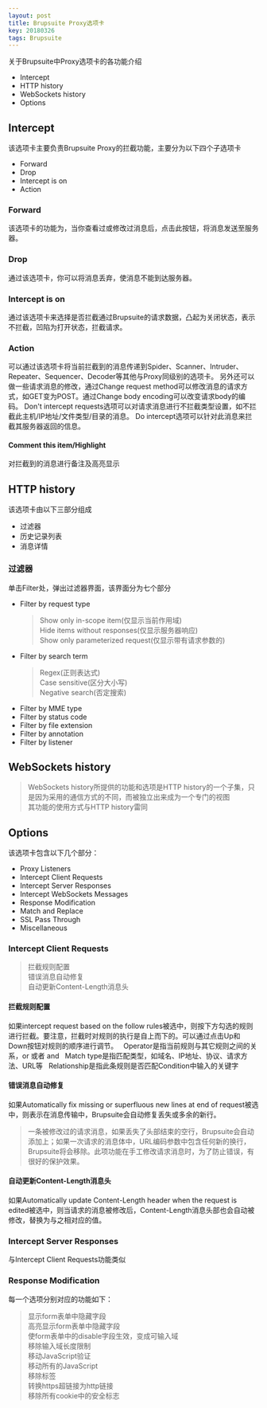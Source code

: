 ```yaml
---
layout: post
title: Brupsuite Proxy选项卡
key: 20180326
tags: Brupsuite
---
```


关于Brupsuite中Proxy选项卡的各功能介绍
- Intercept
- HTTP history
- WebSockets history
- Options

<!--more-->

## Intercept
该选项卡主要负责Brupsuite Proxy的拦截功能，主要分为以下四个子选项卡
- Forward
- Drop
- Intercept is on
- Action

### Forward
该选项卡的功能为，当你查看过或修改过消息后，点击此按钮，将消息发送至服务器。

### Drop
通过该选项卡，你可以将消息丢弃，使消息不能到达服务器。

### Intercept is on
通过该选项卡来选择是否拦截通过Brupsuite的请求数据，凸起为关闭状态，表示不拦截，凹陷为打开状态，拦截请求。

### Action
可以通过该选项卡将当前拦截到的消息传递到Spider、Scanner、Intruder、 Repeater、Sequencer、Decoder等其他与Proxy同级别的选项卡。
另外还可以做一些请求消息的修改，通过Change request method可以修改消息的请求方式，如GET变为POST。通过Change body encoding可以改变请求body的编码。
Don't intercept requests选项可以对请求消息进行不拦截类型设置，如不拦截此主机/IP地址/文件类型/目录的消息。
Do intercept选项可以针对此消息来拦截其服务器返回的信息。

#### Comment this item/Highlight
对拦截到的消息进行备注及高亮显示

## HTTP history
该选项卡由以下三部分组成
- 过滤器
- 历史记录列表
- 消息详情

### 过滤器
单击Filter处，弹出过滤器界面，该界面分为七个部分
- Filter by request type
  >Show only in-scope item(仅显示当前作用域)  
  >Hide items without responses(仅显示服务器响应)  
  >Show only parameterized request(仅显示带有请求参数的)
- Filter by search term
  >Regex(正则表达式)  
  >Case sensitive(区分大小写)  
  >Negative search(否定搜索)
- Filter by MME type
- Filter by status code
- Filter by file extension
- Filter by annotation 
- Filter by listener

## WebSockets history
>WebSockets history所提供的功能和选项是HTTP history的一个子集，只是因为采用的通信方式的不同，而被独立出来成为一个专门的视图  
>其功能的使用方式与HTTP history雷同

## Options
该选项卡包含以下几个部分：
- Proxy Listeners
- Intercept Client Requests
- Intercept Server Responses
- Intercept WebSockets Messages
- Response Modification
- Match and Replace
- SSL Pass Through
- Miscellaneous

### Intercept Client Requests
>拦截规则配置  
>错误消息自动修复  
>自动更新Content-Length消息头

#### 拦截规则配置
如果intercept request based on the follow rules被选中，则按下方勾选的规则进行拦截。要注意，拦截时对规则的执行是自上而下的。可以通过点击Up和Down按钮对规则的顺序进行调节。  
Operator是指当前规则与其它规则之间的关系，or 或者 and  
Match type是指匹配类型，如域名、IP地址、协议、请求方法、URL等  
Relationship是指此条规则是否匹配Condition中输入的关键字  

#### 错误消息自动修复
如果Automatically fix missing or superfluous new lines at end of request被选中，则表示在消息传输中，Brupsuite会自动修复丢失或多余的新行。  
>一条被修改过的请求消息，如果丢失了头部结束的空行，Brupsuite会自动添加上；如果一次请求的消息体中，URL编码参数中包含任何新的换行，Brupsuite将会移除。此项功能在手工修改请求消息时，为了防止错误，有很好的保护效果。  

#### 自动更新Content-Length消息头
如果Automatically update Content-Length header when the request is edited被选中，则当请求的消息被修改后，Content-Length消息头部也会自动被修改，替换为与之相对应的值。  

### Intercept Server Responses
与Intercept Client Requests功能类似  

### Response Modification
每一个选项分别对应的功能如下：
>显示form表单中隐藏字段  
>高亮显示form表单中隐藏字段  
>使form表单中的disable字段生效，变成可输入域  
>移除输入域长度限制  
>移动JavaScript验证  
>移动所有的JavaScript  
>移除标签  
>转换https超链接为http链接  
>移除所有cookie中的安全标志  
